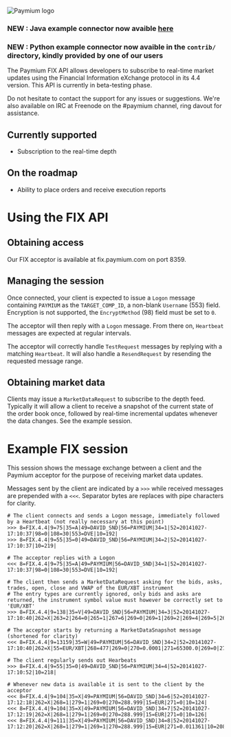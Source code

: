 ![Paymium logo](https://raw.githubusercontent.com/Paymium/api-documentation/master/logo.png)

### NEW : Java example connector now avaible [here](https://github.com/Paymium/fix-connector-example)

### NEW : Python example connector now avaible in the `contrib/` directory, kindly provided by one of our users

The Paymium FIX API allows developers to subscribe to real-time market updates using the Financial Information eXchange protocol in its 4.4 version. This API is currently in beta-testing phase.

Do not hesitate to contact the support for any issues or suggestions. We're also available on IRC at Freenode on the #paymium channel, ring davout for assistance.

## Currently supported
 - Subscription to the real-time depth

## On the roadmap
 - Ability to place orders and receive execution reports
 
# Using the FIX API

## Obtaining access
Our FIX acceptor is available at fix.paymium.com on port 8359.

## Managing the session
Once connected, your client is expected to issue a `Logon` message containing `PAYMIUM` as the `TARGET_COMP_ID`, a non-blank `Username` (553) field. Encryption is not supported, the `EncryptMethod` (98) field must be set to `0`.

The acceptor will then reply with a `Logon` message. From there on, `Heartbeat` messages are expected at regular intervals.

The acceptor will correctly handle `TestRequest` messages by replying with a matching `Heartbeat`. It will also handle a `ResendRequest` by resending the requested message range.

## Obtaining market data

Clients may issue a `MarketDataRequest` to subscribe to the depth feed. Typically it will allow a client to receive a snapshot of the current state of the order book once, followed by real-time incremental updates whenever the data changes. See the example session.


# Example FIX session
This session shows the message exchange between a client and the Paymium acceptor for the purpose of receiving market data updates.

Messages sent by the client are indicated by a `>>>` while received messages are prepended with a `<<<`. Separator bytes are replaces with pipe characters for clarity.

````
# The client connects and sends a Logon message, immediately followed by a Heartbeat (not really necessary at this point)
>>> 8=FIX.4.4|9=75|35=A|49=DAVID_SND|56=PAYMIUM|34=1|52=20141027-17:10:37|98=0|108=30|553=DVE|10=192|
>>> 8=FIX.4.4|9=55|35=0|49=DAVID_SND|56=PAYMIUM|34=2|52=20141027-17:10:37|10=219|

# The acceptor replies with a Logon
<<< 8=FIX.4.4|9=75|35=A|49=PAYMIUM|56=DAVID_SND|34=1|52=20141027-17:10:37|98=0|108=30|553=DVE|10=192|

# The client then sends a MarketDataRequest asking for the bids, asks, trades, open, close and VWAP of the EUR/XBT instrument
# The entry types are currently ignored, only bids and asks are returned, the instrument symbol value must however be correctly set to 'EUR/XBT'
>>> 8=FIX.4.4|9=138|35=V|49=DAVID_SND|56=PAYMIUM|34=3|52=20141027-17:10:40|262=X|263=2|264=0|265=1|267=6|269=0|269=1|269=2|269=4|269=5|269=9|146=1|55=EUR/XBT|10=188|

# The acceptor starts by returning a MarketDataSnapshot message (shortened for clarity)
<<< 8=FIX.4.4|9=13159|35=W|49=PAYMIUM|56=DAVID_SND|34=2|52=20141027-17:10:40|262=X|55=EUR/XBT|268=477|269=0|270=0.0001|271=65300.0|269=0|270=0.001|271=1000.0|269=0|270=0.01|271=100.0|269=0|270=0.1|271=1010.0|269=0|270=1.0|271=101.002308|269=0|270=2.94|271=1.0|269=0|270=5.0|271=0.01|270=1000000.0|271=0.2|10=171|

# The client regularly sends out Hearbeats
>>> 8=FIX.4.4|9=55|35=0|49=DAVID_SND|56=PAYMIUM|34=4|52=20141027-17:10:52|10=218|

# Whenever new data is available it is sent to the client by the acceptor
<<< 8=FIX.4.4|9=104|35=X|49=PAYMIUM|56=DAVID_SND|34=6|52=20141027-17:12:18|262=X|268=1|279=1|269=0|270=288.999|15=EUR|271=0|10=124|
<<< 8=FIX.4.4|9=104|35=X|49=PAYMIUM|56=DAVID_SND|34=7|52=20141027-17:12:19|262=X|268=1|279=1|269=0|270=288.999|15=EUR|271=0|10=126|
<<< 8=FIX.4.4|9=111|35=X|49=PAYMIUM|56=DAVID_SND|34=8|52=20141027-17:12:20|262=X|268=1|279=1|269=1|270=288.999|15=EUR|271=0.011361|10=208|
````
